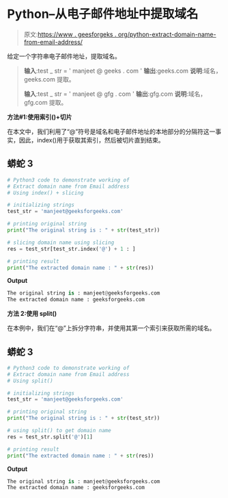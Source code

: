 # Python–从电子邮件地址中提取域名

> 原文:[https://www . geesforgeks . org/python-extract-domain-name-from-email-address/](https://www.geeksforgeeks.org/python-extract-domain-name-from-email-address/)

给定一个字符串电子邮件地址，提取域名。

> **输入**:test _ str = ' manjeet @ geeks . com '
> **输出**:geeks.com
> **说明**:域名，geeks.com 提取。
> 
> **输入**:test _ str = ' manjeet @ gfg . com '
> **输出**:gfg.com
> **说明**:域名，gfg.com 提取。

**方法#1:使用索引()+切片**

在本文中，我们利用了“@”符号是域名和电子邮件地址的本地部分的分隔符这一事实，因此，index()用于获取其索引，然后被切片直到结束。

## 蟒蛇 3

```py
# Python3 code to demonstrate working of 
# Extract domain name from Email address
# Using index() + slicing 

# initializing strings
test_str = 'manjeet@geeksforgeeks.com'

# printing original string
print("The original string is : " + str(test_str))

# slicing domain name using slicing 
res = test_str[test_str.index('@') + 1 : ]

# printing result 
print("The extracted domain name : " + str(res)) 
```

**Output**

```py
The original string is : manjeet@geeksforgeeks.com
The extracted domain name : geeksforgeeks.com

```

**方法 2:使用 split()**

在本例中，我们在“@”上拆分字符串，并使用其第一个索引来获取所需的域名。

## 蟒蛇 3

```py
# Python3 code to demonstrate working of 
# Extract domain name from Email address
# Using split()

# initializing strings
test_str = 'manjeet@geeksforgeeks.com'

# printing original string
print("The original string is : " + str(test_str))

# using split() to get domain name
res = test_str.split('@')[1]

# printing result 
print("The extracted domain name : " + str(res)) 
```

**Output**

```py
The original string is : manjeet@geeksforgeeks.com
The extracted domain name : geeksforgeeks.com

```